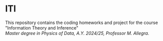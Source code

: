 # ITI

This repository contains the coding homeworks and project for the course "Information Theory and Inference"<br>
_Master degree in Physics of Data, A.Y. 2024/25, Professor M. Allegra._
